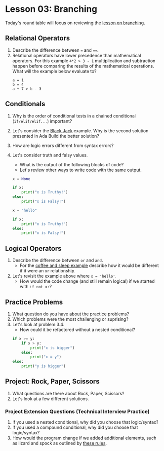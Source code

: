 # Lesson 03: Branching

Today's round table will focus on reviewing the [lesson on branching](https://colab.research.google.com/drive/1huE7PyavZSJIou4mh5G2e7yfG08Vb7da?usp=sharing).

## Relational Operators

1. Describe the difference between `=` and `==`.
1. Relational operators have lower precedence than mathematical operators. For this example `4*2 > 3 - 1` multiplication and subtraction happen before comparing the results of the mathematical operations. What will the example below evaluate to?
   ```
   a = 1
   b = 4
   a + 7 > b - 3
   ```

## Conditionals
1. Why is the order of conditional tests in a chained conditional (`if/elif/elif...`) important? 
1. Let's consider the [Black Jack](https://colab.research.google.com/drive/1huE7PyavZSJIou4mh5G2e7yfG08Vb7da#scrollTo=1fttbcPz-XVv) example. Why is the second solution presented in Ada Build the better solution?
1. How are logic errors different from syntax errors?
1. Let's consider truth and falsy values. 
    * What is the output of the following blocks of code?
    * Let's review other ways to write code with the same output.
    
    ```python
    x = None

    if x:
        print("x is Truthy!")
    else:
        print("x is Falsy!")
    ```

    ```python
    x = "hello"

    if x:
        print("x is Truthy!")
    else:
        print("x is Falsy!")
    ```

## Logical Operators
1. Describe the difference between `or` and `and`. 
    * For the [coffee and sleep example](XXX) describe how it would be different if it were an `or` relationship.
1. Let's revisit the example above where `x = 'hello'`. 
    * How would the code change (and still remain logical) if we started with `if not x:`?

## Practice Problems
1. What question do you have about the practice problems?
1. Which problems were the most challenging or suprising?
1. Let's look at problem 3.4. 
    * How could it be refactored without a nested conditional?
    ```python
    if x >= y:
        if x > y:
            print("x is bigger")
        else:
            print("x = y")
    else:
        print("y is bigger")
    ```

## Project: Rock, Paper, Scissors
1. What questions are there about Rock, Paper, Scissors?
1. Let's look at a few different solutions.

### Project Extension Questions (Technical Interview Practice)
1. If you used a nested conditional, why did you choose that logic/syntax?
1. If you used a compound conditional, why did you choose that logic/syntax?
1. How would the program change if we added additional elements, such as lizard and spock as outlined by [these rules](https://roshambo.me/rules/).